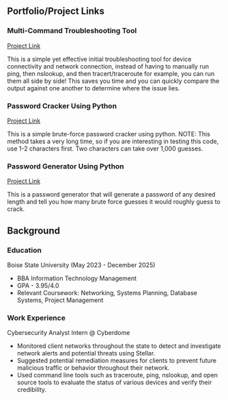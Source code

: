 ## Portfolio/Project Links


### Multi-Command Troubleshooting Tool
[Project Link](https://github.com/bradymillr/Multi-CommandTroubleshootingTool)

This is a simple yet effective initial troubleshooting tool for device connectivity and network connection, instead of having to manually run ping, then nslookup, and then tracert/traceroute for example, you can run them all side by side! This saves you time and you can quickly compare the output against one another to determine where the issue lies. 

  
### Password Cracker Using Python 
[Project Link](https://github.com/bradymillr/PasswordCracker/blob/main/README.md)

This is a simple brute-force password cracker using python. NOTE: This method takes a very long time, so if you are interesting in testing this code, use 1-2 characters first. Two characters can take over 1,000 guesses.

### Password Generator Using Python 
[Project Link](https://github.com/bradymillr/PasswordGenerator/blob/main/README.md)

This is a password generator that will generate a password of any desired length and tell you how many brute force guesses it would roughly guess to crack.

## Background

### Education
Boise State University (May 2023 - December 2025)
- BBA Information Technology Management
- GPA - 3.95/4.0
- Relevant Coursework: Networking, Systems Planning, Database Systems, Project Management
  
### Work Experience
Cybersecurity Analyst Intern @ Cyberdome
- Monitored client networks throughout the state to detect and investigate network alerts and potential threats using Stellar.
- Suggested potential remediation measures for clients to prevent future malicious traffic or behavior throughout their network.
- Used command line tools such as traceroute, ping, nslookup, and open source tools to evaluate the status of various devices and verify their credibility.




